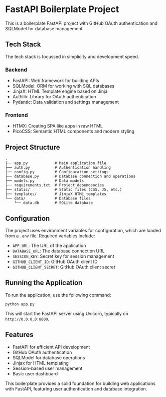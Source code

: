 # FastAPI Boilerplate Project

This is a boilerplate FastAPI project with GitHub OAuth authentication and SQLModel for database management.

## Tech Stack

The tech stack is focussed in simplicity and development speed.

### Backend

- FastAPI: Web framework for building APIs
- SQLModel: ORM for working with SQL databases
- JinjaX: HTML Template engine based on Jinja
- Authlib: Library for OAuth authentication
- Pydantic: Data validation and settings management

### Frontend

- HTMX: Creating SPA like apps in raw HTML
- PicoCSS: Semantic HTML components and modern styling

## Project Structure

```
.
├── app.py            # Main application file
├── auth.py           # Authentication handling
├── config.py         # Configuration settings
├── database.py       # Database connection and operations
├── models.py         # Data models
├── requirements.txt  # Project dependencies
├── static/           # Static files (CSS, JS, etc.)
├── templates/        # JinjaX HTML templates
└── data/             # Database files
    └── data.db       # SQLite database
```

## Configuration

The project uses environment variables for configuration, which are loaded from a `.env` file. Required variables include:

- `APP_URL`: The URL of the application
- `DATABASE_URL`: The database connection URL
- `SESSION_KEY`: Secret key for session management
- `GITHUB_CLIENT_ID`: GitHub OAuth client ID
- `GITHUB_CLIENT_SECRET`: GitHub OAuth client secret

## Running the Application

To run the application, use the following command:

```
python app.py
```

This will start the FastAPI server using Uvicorn, typically on `http://0.0.0.0:8000`.

## Features

- FastAPI for efficient API development
- GitHub OAuth authentication
- SQLModel for database operations
- Jinjax for HTML templating
- Session-based user management
- Basic user dashboard

This boilerplate provides a solid foundation for building web applications with FastAPI, featuring user authentication and database integration.